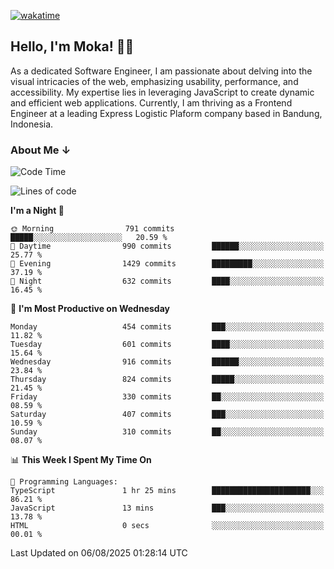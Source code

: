 [![wakatime](https://wakatime.com/badge/user/af9abd23-dba3-4dbe-973c-b045a9417a55.svg?style=social)](https://wakatime.com/@af9abd23-dba3-4dbe-973c-b045a9417a55)
## Hello, I'm Moka! 👋🏼


As a dedicated Software Engineer, I am passionate about delving into the visual intricacies of the web, emphasizing usability, performance, and accessibility. My expertise lies in leveraging JavaScript to create dynamic and efficient web applications. Currently, I am thriving as a Frontend Engineer at a leading Express Logistic Plaform company based in Bandung, Indonesia.

### About Me ↓

<!--START_SECTION:waka-->
![Code Time](http://img.shields.io/badge/Code%20Time-12%2C432%20hrs%2015%20mins-blue)

![Lines of code](https://img.shields.io/badge/From%20Hello%20World%20I%27ve%20Written-9.6%20million%20lines%20of%20code-blue)

**I'm a Night 🦉** 

```text
🌞 Morning                791 commits         █████░░░░░░░░░░░░░░░░░░░░   20.59 % 
🌆 Daytime                990 commits         ██████░░░░░░░░░░░░░░░░░░░   25.77 % 
🌃 Evening                1429 commits        █████████░░░░░░░░░░░░░░░░   37.19 % 
🌙 Night                  632 commits         ████░░░░░░░░░░░░░░░░░░░░░   16.45 % 
```
📅 **I'm Most Productive on Wednesday** 

```text
Monday                   454 commits         ███░░░░░░░░░░░░░░░░░░░░░░   11.82 % 
Tuesday                  601 commits         ████░░░░░░░░░░░░░░░░░░░░░   15.64 % 
Wednesday                916 commits         ██████░░░░░░░░░░░░░░░░░░░   23.84 % 
Thursday                 824 commits         █████░░░░░░░░░░░░░░░░░░░░   21.45 % 
Friday                   330 commits         ██░░░░░░░░░░░░░░░░░░░░░░░   08.59 % 
Saturday                 407 commits         ███░░░░░░░░░░░░░░░░░░░░░░   10.59 % 
Sunday                   310 commits         ██░░░░░░░░░░░░░░░░░░░░░░░   08.07 % 
```


📊 **This Week I Spent My Time On** 

```text
💬 Programming Languages: 
TypeScript               1 hr 25 mins        ██████████████████████░░░   86.21 % 
JavaScript               13 mins             ███░░░░░░░░░░░░░░░░░░░░░░   13.78 % 
HTML                     0 secs              ░░░░░░░░░░░░░░░░░░░░░░░░░   00.01 % 
```


 Last Updated on 06/08/2025 01:28:14 UTC
<!--END_SECTION:waka-->

